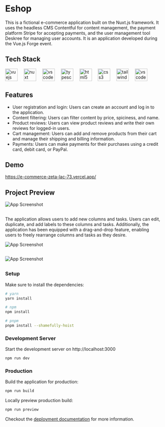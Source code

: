# Eshop


This is a fictional e-commerce application built on the Nuxt.js framework. It uses the headless CMS Contentful for content management, the payment platform Stripe for accepting payments, and the user management tool Deskree for managing user accounts. It is an application developed during the Vue.js Forge event.

## Tech Stack

<div align="left">
  <img src="https://cdn.jsdelivr.net/gh/devicons/devicon/icons/vuejs/vuejs-original.svg" height="40" alt="vuejs logo"  />
   <img width="12" />
    <img src="https://nuxt.com/assets/design-kit/logo/icon-green.svg" height="40" alt="nuxt logo"  />
  <img width="12" />
  <img src="https://upload.wikimedia.org/wikipedia/commons/1/1c/Pinialogo.svg" height="40" alt="vscode logo"  />
  <img width="12" />
  <img src="https://upload.wikimedia.org/wikipedia/commons/4/4c/Typescript_logo_2020.svg" height="40" alt="typescript logo"  />
  <img width="12" />
  <img src="https://cdn.jsdelivr.net/gh/devicons/devicon/icons/html5/html5-original.svg" height="40" alt="html5 logo"  />
  <img width="12" />
  <img src="https://cdn.jsdelivr.net/gh/devicons/devicon/icons/css3/css3-original.svg" height="40" alt="css3 logo"  />
  <img width="12" />
  <img src="https://upload.wikimedia.org/wikipedia/commons/d/d5/Tailwind_CSS_Logo.svg" height="40" alt="tailwindcss logo"  />
   <img width="12" />
  <img src="https://upload.wikimedia.org/wikipedia/commons/f/f1/Vitejs-logo.svg" height="40" alt="vscode logo"  />
</div>

###
## Features
- User registration and login: Users can create an account and log in to the application.
- Content filtering: Users can filter content by price, spiciness, and name.
- Product reviews: Users can view product reviews and write their own reviews for logged-in users.
- Cart management: Users can add and remove products from their cart and manage their shipping and billing information.
- Payments: Users can make payments for their purchases using a credit card, debit card, or PayPal.



###

## Demo
https://e-commerce-zeta-lac-73.vercel.app/


## Project Preview
![App Screenshot](https://github.com/MartinKlimes/Audio-feature-visualization-webapp/assets/107542941/37aa6a7a-e906-4ee6-939e-c57ae69c9aff)
##
The application allows users to add new columns and tasks. Users can edit, duplicate, and add labels to these columns and tasks. Additionally, the application has been equipped with a drag-and-drop feature, enabling users to freely rearrange columns and tasks as they desire.

![App Screenshot](https://github.com/MartinKlimes/Audio-feature-visualization-webapp/assets/107542941/58d5948b-5074-4ed0-9452-d6fa2b33619a)
##
![App Screenshot](https://github.com/MartinKlimes/Audio-feature-visualization-webapp/assets/107542941/23c123ff-3c04-4193-b28a-daa53e528382)
##



### Setup

Make sure to install the dependencies:

```bash
# yarn
yarn install

# npm
npm install

# pnpm
pnpm install --shamefully-hoist
```

### Development Server

Start the development server on http://localhost:3000

```bash
npm run dev
```

### Production

Build the application for production:

```bash
npm run build
```

Locally preview production build:

```bash
npm run preview
```

Checkout the [deployment documentation](https://v3.nuxtjs.org/guide/deploy/presets) for more information.

